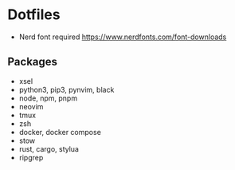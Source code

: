# Dotfiles

- Nerd font required https://www.nerdfonts.com/font-downloads

## Packages

- xsel
- python3, pip3, pynvim, black
- node, npm, pnpm
- neovim
- tmux
- zsh
- docker, docker compose
- stow
- rust, cargo, stylua
- ripgrep
